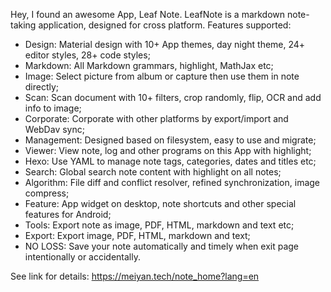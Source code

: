 Hey, I found an awesome App, Leaf Note.
 LeafNote is a markdown note-taking application, designed for cross platform. Features supported:

 * Design: Material design with 10+ App themes, day night theme, 24+ editor styles, 28+ code styles;
 * Markdown: All Markdown grammars, highlight, MathJax etc;
 * Image: Select picture from album or capture then use them in note directly;
 * Scan: Scan document with 10+ filters, crop randomly, flip, OCR and add info to image;
 * Corporate: Corporate with other platforms by export/import and WebDav sync;
 * Management: Designed based on filesystem, easy to use and migrate;
 * Viewer: View note, log and other programs on this App with highlight;
 * Hexo: Use YAML to manage note tags, categories, dates and titles etc;
 * Search: Global search note content with highlight on all notes;
 * Algorithm: File diff and conflict resolver, refined synchronization, image compress;
 * Feature: App widget on desktop, note shortcuts and other special features for Android;
 * Tools: Export note as image, PDF, HTML, markdown and text etc;
 * Export: Export image, PDF, HTML, markdown and text;
 * NO LOSS: Save your note automatically and timely when exit page intentionally or accidentally.

 See link for details: https://meiyan.tech/note_home?lang=en